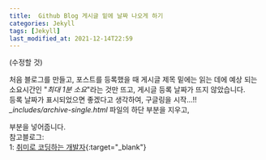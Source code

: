 ```yaml
---
title:  Github Blog 게시글 밑에 날짜 나오게 하기
categories: Jekyll
tags: [Jekyll]
last_modified_at: 2021-12-14T22:59
---
```


(수정할 것)  

처음 블로그를 만들고, 포스트를 등록했을 때 게시글 제목 밑에는 읽는 데에 예상 되는 소요시간인 "*최대 1분 소요*"라는 것만 뜨고, 게시글 등록 날짜가 뜨지 않았습니다.  
등록 날짜가 표시되었으면 좋겠다고 생각하여, 구글링을 시작...!!  
*_includes/archive-single.html* 파일의 하단 부분을 지우고,  

부분을 넣어줍니다.  
참고블로그:  
1: [취미로 코딩하는 개발자](https://devinlife.com/howto%20github%20pages/github-pages-settings/){:target="_blank"}  
